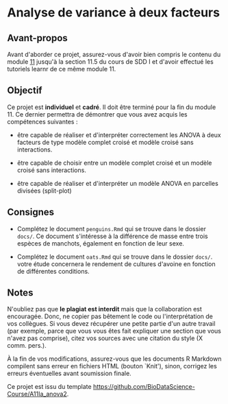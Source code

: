# Analyse de variance à deux facteurs

## Avant-propos

Avant d'aborder ce projet, assurez-vous d'avoir bien compris le contenu du module [11](https://wp.sciviews.org/sdd-umons/?iframe=wp.sciviews.org/sdd-umons-2022/variance2.html) jusqu'à la section 11.5 du cours de SDD I et d'avoir effectué les tutoriels learnr de ce même module 11.

## Objectif

Ce projet est **individuel** et **cadré**. Il doit être terminé pour la fin du module 11. Ce dernier permettra de démontrer que vous avez acquis les compétences suivantes :

-   être capable de réaliser et d'interpréter correctement les ANOVA à deux facteurs de type modèle complet croisé et modèle croisé sans interactions.

-   être capable de choisir entre un modèle complet croisé et un modèle croisé sans interactions.

-   être capable de réaliser et d'interpréter un modèle ANOVA en parcelles divisées (split-plot)

## Consignes

-   Complétez le document `penguins.Rmd` qui se trouve dans le dossier `docs/`. Ce document s'intéresse à la différence de masse entre trois espèces de manchots, également en fonction de leur sexe.

-   Complétez le document `oats.Rmd` qui se trouve dans le dossier `docs/`. votre étude concernera le rendement de cultures d'avoine en fonction de différentes conditions.

## Notes

N'oubliez pas que **le plagiat est interdit** mais que la collaboration est encouragée. Donc, ne copier pas bêtement le code ou l'interprétation de vos collègues. Si vous devez récupérer une petite partie d'un autre travail (par exemple, parce que vous vous êtes fait expliquer une section que vous n'avez pas comprise), citez vos sources avec une citation du style (X comm. pers.).

À la fin de vos modifications, assurez-vous que les documents R Markdown compilent sans erreur en fichiers HTML (bouton \`Knit'), sinon, corrigez les erreurs éventuelles avant soumission finale.

Ce projet est issu du template <https://github.com/BioDataScience-Course/A11Ia_anova2>.

